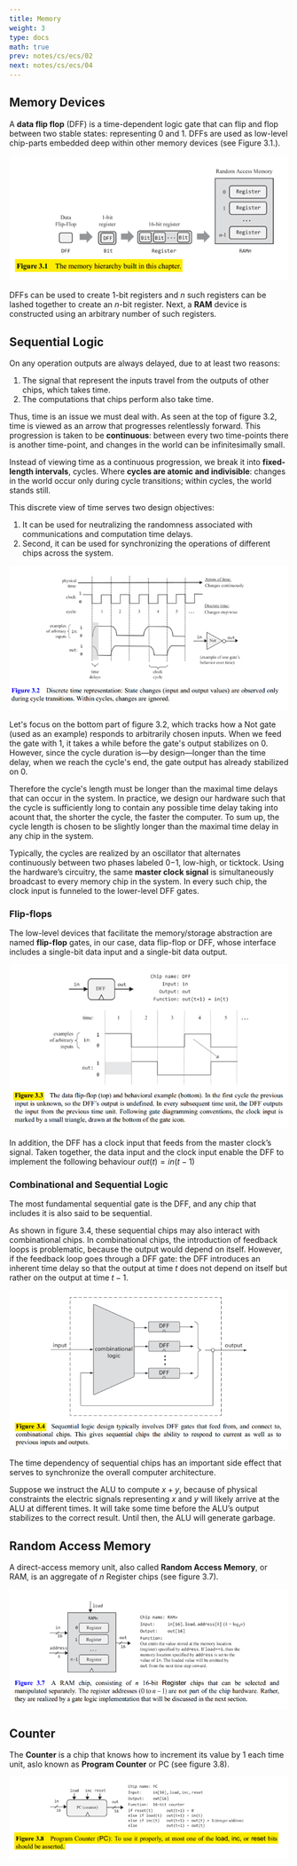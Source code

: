 ```yaml
---
title: Memory
weight: 3
type: docs
math: true
prev: notes/cs/ecs/02
next: notes/cs/ecs/04
---
```


## Memory Devices

A **data flip flop** (DFF) is a time-dependent logic gate that can flip and flop between two stable states: representing $0$ and $1$. DFFs are used as low-level chip-parts embedded deep within other memory devices (see Figure 3.1.).

![Data Flip Flop](assets/data_flip_flop.png)

DFFs can be used to create $1$-bit registers and $n$ such registers can be lashed together to create an $n$-bit register. Next, a **RAM** device is constructed using an arbitrary number of such registers.

## Sequential Logic

On any operation outputs are always delayed, due to at least two reasons:

1. The signal that represent the inputs travel from the outputs of other chips, which takes time.
2. The computations that chips perform also take time.

Thus, time is an issue we must deal with. As seen at the top of figure 3.2, time is viewed as an arrow that progresses relentlessly forward. This progression is taken to be **continuous**: between
every two time-points there is another time-point, and changes in the world can be infinitesimally small.

Instead of viewing time as a continuous progression, we break it into **fixed-length intervals**, cycles. Where **cycles are atomic and indivisible**: changes in the world occur only during cycle transitions; within cycles, the world stands still.

This discrete view of time serves two design objectives:

1. It can be used for neutralizing the randomness associated with communications and computation time delays.
2. Second, it can be used for synchronizing the operations of different chips across the system.

![Discrete Time Representation](assets/discrete_time.png)

Let's focus on the bottom part of figure 3.2, which tracks how a Not gate (used as an example) responds to arbitrarily chosen inputs. When we feed the gate with $1$, it takes a while before the gate's output stabilizes on $0$. However, since the cycle duration is—by design—longer than the time delay, when we reach the cycle's end, the gate output has already stabilized on $0$.

Therefore the cycle's length must be longer than the maximal time delays that can occur in the system. In practice, we design our hardware such that the cycle is sufficiently long to contain any possible time delay taking into acount that, the shorter the cycle, the faster the computer. To sum up, the cycle length is chosen to be slightly longer than the maximal time delay in any chip in the system.

Typically, the cycles are realized by an oscillator that alternates continuously between two phases labeled $0$−$1$, low-high, or ticktock. Using the hardware’s circuitry, the same **master clock signal** is simultaneously broadcast to every memory chip in the system. In every such chip, the clock input is funneled to the lower-level DFF gates.

### Flip-flops

The low-level devices that facilitate the memory/storage abstraction are named **flip-flop** gates, in our case, data flip-flop or DFF, whose interface includes a single-bit data input and a single-bit data output.

![Data Flip-flop](assets/data_flip_flop_specification.png)

In addition, the DFF has a clock input that feeds from the master clock’s signal. Taken together, the data input and the clock input enable the DFF to implement the following behaviour $out(t) = in(t - 1)$

### Combinational and Sequential Logic

The most fundamental sequential gate is the DFF, and any chip that includes it is also said to be sequential.

As shown in figure 3.4, these sequential chips may also interact with combinational chips. In combinational chips, the introduction of feedback loops is problematic, because the output would depend on itself. However, if the feedback loop goes through a DFF gate: the DFF introduces an inherent time delay so that the output at time $t$ does not depend on itself but rather on the output at time $t - 1$.

![Combinational and Sequential Logic](assets/feedback_loop.png)

The time dependency of sequential chips has an important side effect that serves to synchronize the overall computer architecture.

Suppose we instruct the ALU to compute $x + y$, because of physical constraints the electric signals representing $x$ and $y$ will likely arrive at the ALU at different times. It will take some time before the ALU’s output stabilizes to the correct result. Until then, the ALU will generate garbage.

## Random Access Memory

A direct-access memory unit, also called **Random Access Memory**, or RAM, is an aggregate of $n$ Register chips (see figure 3.7).

![RAM](assets/ram.png)

## Counter

The **Counter** is a chip that knows how to increment its value by 1 each time unit, aslo known as **Program Counter** or PC (see figure 3.8).

![Counter](assets/counter.png)
